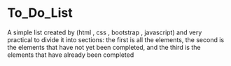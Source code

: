 # To_Do_List
A simple list created by (html , css , bootstrap , javascript) and very practical to divide it into sections: the first is all the elements, the second is the elements that have not yet been completed, and the third is the elements that have already been completed
